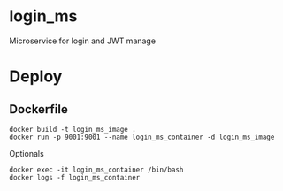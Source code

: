 # login_ms
Microservice for login and JWT manage

# Deploy
## Dockerfile
```
docker build -t login_ms_image .
docker run -p 9001:9001 --name login_ms_container -d login_ms_image
```
Optionals
```
docker exec -it login_ms_container /bin/bash
docker logs -f login_ms_container
```